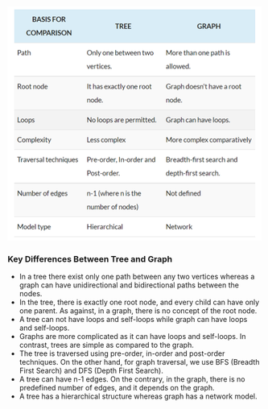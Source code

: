 ![Tree_Gaph_Diff](./tree_graph_diff.png)

### Key Differences Between Tree and Graph

- In a tree there exist only one path between any two vertices whereas a graph can have unidirectional and bidirectional paths between the nodes.
- In the tree, there is exactly one root node, and every child can have only one parent. As against, in a graph, there is no concept of the root node.
- A tree can not have loops and self-loops while graph can have loops and self-loops.
- Graphs are more complicated as it can have loops and self-loops. In contrast, trees are simple as compared to the graph.
- The tree is traversed using pre-order, in-order and post-order techniques. On the other hand, for graph traversal, we use BFS (Breadth First Search) and DFS (Depth First Search).
- A tree can have n-1 edges. On the contrary, in the graph, there is no predefined number of edges, and it depends on the graph.
- A tree has a hierarchical structure whereas graph has a network model.
